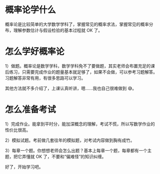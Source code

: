 # 概率论学什么

概率论是比较简单的大学数学学科了，掌握常见的概率求法，掌握常见的概率分布，理解参数估计与假设检验的基本过程就 OK 了。

# 怎么学好概率论

1）做题。概率论是数学学科，数学学科免不了要做题，其实老师会布置充足的课后练习，只需要完成作业的题量基本就足够了，如果不会做，可以参考习题解答。习题解答非常有用，有很多思路可以学习。

其他方法就不多介绍了，上课认真听讲，嗯......我也自己很难做到 :sweat_smile:。



# 怎么准备考试

1）完成作业。能拿到平时分，能加深概念的理解，考试不慌，所以写数学作业的性价比很高。

2）模拟试题。考前做几套往年的模拟题，对考试内容做到胸有成竹。

3）每章一个题。你想想老师会怎么出题？基本上每章一个题，每章都有一个主题，把它弄懂就 OK 了，不要和“偏难怪”的知识纠缠。



好了，开始学习吧。